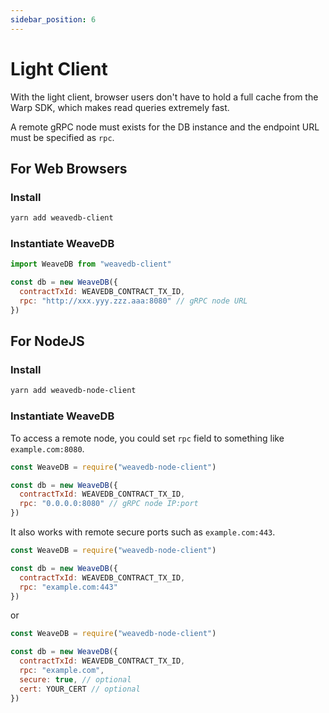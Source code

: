 ```yaml
---
sidebar_position: 6
---
```

# Light Client

With the light client, browser users don't have to hold a full cache from the Warp SDK, which makes read queries extremely fast.

A remote gRPC node must exists for the DB instance and the endpoint URL must be specified as `rpc`.

## For Web Browsers

### Install

```bash
yarn add weavedb-client
```

### Instantiate WeaveDB

```js
import WeaveDB from "weavedb-client"

const db = new WeaveDB({
  contractTxId: WEAVEDB_CONTRACT_TX_ID,
  rpc: "http://xxx.yyy.zzz.aaa:8080" // gRPC node URL
})
```

## For NodeJS

### Install

```bash
yarn add weavedb-node-client
```

### Instantiate WeaveDB

To access a remote node, you could set `rpc` field to something like `example.com:8080`.

```js
const WeaveDB = require("weavedb-node-client")

const db = new WeaveDB({
  contractTxId: WEAVEDB_CONTRACT_TX_ID,
  rpc: "0.0.0.0:8080" // gRPC node IP:port
})
```

It also works with remote secure ports such as `example.com:443`.

```js
const WeaveDB = require("weavedb-node-client")

const db = new WeaveDB({
  contractTxId: WEAVEDB_CONTRACT_TX_ID,
  rpc: "example.com:443"
})
```

or


```js
const WeaveDB = require("weavedb-node-client")

const db = new WeaveDB({
  contractTxId: WEAVEDB_CONTRACT_TX_ID,
  rpc: "example.com",
  secure: true, // optional
  cert: YOUR_CERT // optional
})
```
